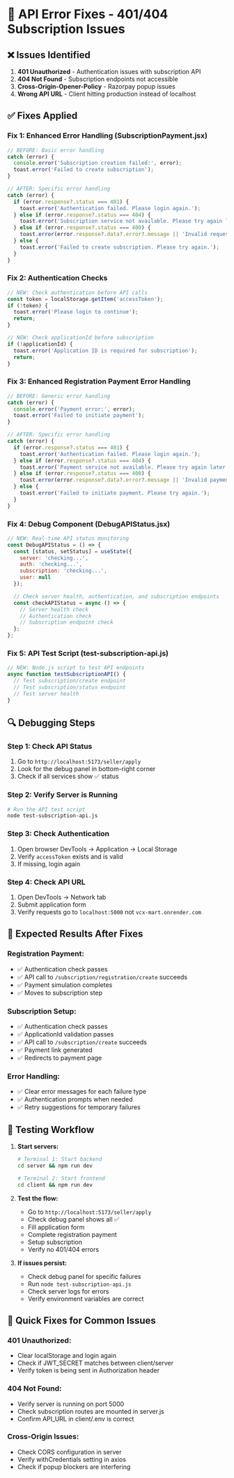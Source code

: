 # 🔧 API Error Fixes - 401/404 Subscription Issues

## ❌ **Issues Identified**
1. **401 Unauthorized** - Authentication issues with subscription API
2. **404 Not Found** - Subscription endpoints not accessible
3. **Cross-Origin-Opener-Policy** - Razorpay popup issues
4. **Wrong API URL** - Client hitting production instead of localhost

## ✅ **Fixes Applied**

### **Fix 1: Enhanced Error Handling (SubscriptionPayment.jsx)**
```javascript
// BEFORE: Basic error handling
catch (error) {
  console.error('Subscription creation failed:', error);
  toast.error('Failed to create subscription');
}

// AFTER: Specific error handling
catch (error) {
  if (error.response?.status === 401) {
    toast.error('Authentication failed. Please login again.');
  } else if (error.response?.status === 404) {
    toast.error('Subscription service not available. Please try again later.');
  } else if (error.response?.status === 400) {
    toast.error(error.response?.data?.error?.message || 'Invalid request');
  } else {
    toast.error('Failed to create subscription. Please try again.');
  }
}
```

### **Fix 2: Authentication Checks**
```javascript
// NEW: Check authentication before API calls
const token = localStorage.getItem('accessToken');
if (!token) {
  toast.error('Please login to continue');
  return;
}

// NEW: Check applicationId before subscription
if (!applicationId) {
  toast.error('Application ID is required for subscription');
  return;
}
```

### **Fix 3: Enhanced Registration Payment Error Handling**
```javascript
// BEFORE: Generic error handling
catch (error) {
  console.error('Payment error:', error);
  toast.error('Failed to initiate payment');
}

// AFTER: Specific error handling
catch (error) {
  if (error.response?.status === 401) {
    toast.error('Authentication failed. Please login again.');
  } else if (error.response?.status === 404) {
    toast.error('Payment service not available. Please try again later.');
  } else if (error.response?.status === 400) {
    toast.error(error.response?.data?.error?.message || 'Invalid payment request');
  } else {
    toast.error('Failed to initiate payment. Please try again.');
  }
}
```

### **Fix 4: Debug Component (DebugAPIStatus.jsx)**
```javascript
// NEW: Real-time API status monitoring
const DebugAPIStatus = () => {
  const [status, setStatus] = useState({
    server: 'checking...',
    auth: 'checking...',
    subscription: 'checking...',
    user: null
  });

  // Check server health, authentication, and subscription endpoints
  const checkAPIStatus = async () => {
    // Server health check
    // Authentication check  
    // Subscription endpoint check
  };
};
```

### **Fix 5: API Test Script (test-subscription-api.js)**
```javascript
// NEW: Node.js script to test API endpoints
async function testSubscriptionAPI() {
  // Test subscription/create endpoint
  // Test subscription/status endpoint  
  // Test server health
}
```

## 🔍 **Debugging Steps**

### **Step 1: Check API Status**
1. Go to `http://localhost:5173/seller/apply`
2. Look for the debug panel in bottom-right corner
3. Check if all services show ✅ status

### **Step 2: Verify Server is Running**
```bash
# Run the API test script
node test-subscription-api.js
```

### **Step 3: Check Authentication**
1. Open browser DevTools → Application → Local Storage
2. Verify `accessToken` exists and is valid
3. If missing, login again

### **Step 4: Check API URL**
1. Open DevTools → Network tab
2. Submit application form
3. Verify requests go to `localhost:5000` not `vcx-mart.onrender.com`

## 🎯 **Expected Results After Fixes**

### **Registration Payment:**
- ✅ Authentication check passes
- ✅ API call to `/subscription/registration/create` succeeds
- ✅ Payment simulation completes
- ✅ Moves to subscription step

### **Subscription Setup:**
- ✅ Authentication check passes  
- ✅ ApplicationId validation passes
- ✅ API call to `/subscription/create` succeeds
- ✅ Payment link generated
- ✅ Redirects to payment page

### **Error Handling:**
- ✅ Clear error messages for each failure type
- ✅ Authentication prompts when needed
- ✅ Retry suggestions for temporary failures

## 🚀 **Testing Workflow**

1. **Start servers:**
   ```bash
   # Terminal 1: Start backend
   cd server && npm run dev
   
   # Terminal 2: Start frontend  
   cd client && npm run dev
   ```

2. **Test the flow:**
   - Go to `http://localhost:5173/seller/apply`
   - Check debug panel shows all ✅
   - Fill application form
   - Complete registration payment
   - Setup subscription
   - Verify no 401/404 errors

3. **If issues persist:**
   - Check debug panel for specific failures
   - Run `node test-subscription-api.js`
   - Check server logs for errors
   - Verify environment variables are correct

## 🔧 **Quick Fixes for Common Issues**

### **401 Unauthorized:**
- Clear localStorage and login again
- Check if JWT_SECRET matches between client/server
- Verify token is being sent in Authorization header

### **404 Not Found:**
- Verify server is running on port 5000
- Check subscription routes are mounted in server.js
- Confirm API_URL in client/.env is correct

### **Cross-Origin Issues:**
- Check CORS configuration in server
- Verify withCredentials setting in axios
- Check if popup blockers are interfering